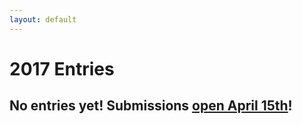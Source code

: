 ```yaml
---
layout: default
---
```


# 2017 Entries

## No entries yet! Submissions [open April 15th]({{site.baseurl}}/)!

